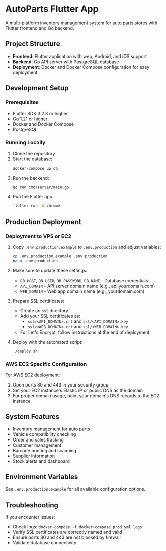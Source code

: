 # AutoParts Flutter App

A multi-platform inventory management system for auto parts stores with Flutter frontend and Go backend.

## Project Structure

- **Frontend**: Flutter application with web, Android, and iOS support
- **Backend**: Go API server with PostgreSQL database
- **Deployment**: Docker and Docker Compose configuration for easy deployment

## Development Setup

### Prerequisites

- Flutter SDK 3.2.3 or higher
- Go 1.21 or higher
- Docker and Docker Compose
- PostgreSQL

### Running Locally

1. Clone the repository
2. Start the database:
   ```bash
   docker-compose up db
   ```
3. Run the backend:
   ```bash
   go run cmd/server/main.go
   ```
4. Run the Flutter app:
   ```bash
   flutter run -d chrome
   ```

## Production Deployment

### Deployment to VPS or EC2

1. Copy `.env.production.example` to `.env.production` and adjust variables:
   ```bash
   cp .env.production.example .env.production
   nano .env.production
   ```

2. Make sure to update these settings:
   - `DB_HOST`, `DB_USER`, `DB_PASSWORD`, `DB_NAME` - Database credentials
   - `API_DOMAIN` - API server domain name (e.g., api.yourdomain.com)
   - `WEB_DOMAIN` - Web app domain name (e.g., yourdomain.com)

3. Prepare SSL certificates:
   - Create an `ssl` directory
   - Add your SSL certificates as:
     - `ssl/<API_DOMAIN>.crt` and `ssl/<API_DOMAIN>.key`
     - `ssl/<WEB_DOMAIN>.crt` and `ssl/<WEB_DOMAIN>.key`
   - For Let's Encrypt, follow instructions at the end of deployment

4. Deploy with the automated script:
   ```bash
   ./deploy.sh
   ```

### AWS EC2 Specific Configuration

For AWS EC2 deployment:

1. Open ports 80 and 443 in your security group
2. Set your EC2 instance's Elastic IP or public DNS as the domain
3. For proper domain usage, point your domain's DNS records to the EC2 instance

## System Features

- Inventory management for auto parts
- Vehicle compatibility checking
- Order and sales tracking
- Customer management
- Barcode printing and scanning
- Supplier information
- Stock alerts and dashboard

## Environment Variables

See `.env.production.example` for all available configuration options.

## Troubleshooting

If you encounter issues:
- Check logs: `docker-compose -f docker-compose.prod.yml logs`
- Verify SSL certificates are correctly named and valid
- Ensure ports 80 and 443 are not blocked by firewall
- Validate database connectivity